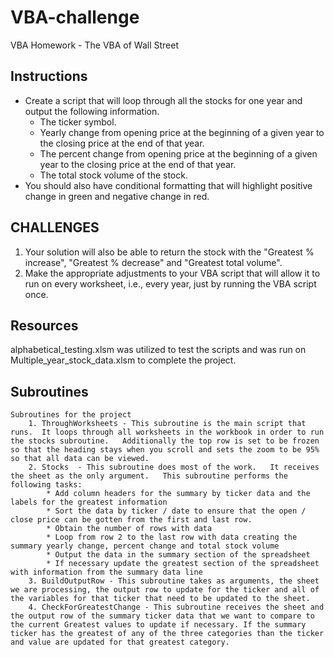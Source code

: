 # VBA-challenge
VBA Homework - The VBA of Wall Street

## Instructions
* Create a script that will loop through all the stocks for one year and output the following information.
  * The ticker symbol.
  * Yearly change from opening price at the beginning of a given year to the closing price at the end of that year.
  * The percent change from opening price at the beginning of a given year to the closing price at the end of that year.
  * The total stock volume of the stock.
* You should also have conditional formatting that will highlight positive change in green and negative change in red.

## CHALLENGES
1. Your solution will also be able to return the stock with the "Greatest % increase", "Greatest % decrease" and "Greatest total volume".
2. Make the appropriate adjustments to your VBA script that will allow it to run on every worksheet, i.e., every year, just by running the VBA script once.

## Resources
alphabetical_testing.xlsm was utilized to test the scripts and was run on Multiple_year_stock_data.xlsm to complete the project.

## Subroutines
    Subroutines for the project
        1. ThroughWorksheets - This subroutine is the main script that runs.  It loops through all worksheets in the workbook in order to run the stocks subroutine.   Additionally the top row is set to be frozen so that the heading stays when you scroll and sets the zoom to be 95% so that all data can be viewed.
        2. Stocks  - This subroutine does most of the work.   It receives the sheet as the only argument.   This subroutine performs the following tasks: 
            * Add column headers for the summary by ticker data and the labels for the greatest information
            * Sort the data by ticker / date to ensure that the open / close price can be gotten from the first and last row.
            * Obtain the number of rows with data
            * Loop from row 2 to the last row with data creating the summary yearly change, percent change and total stock volume
            * Output the data in the summary section of the spreadsheet
            * If necessary update the greatest section of the spreadsheet with information from the summary data line
        3. BuildOutputRow - This subroutine takes as arguments, the sheet we are processing, the output row to update for the ticker and all of the variables for that ticker that need to be updated to the sheet.
        4. CheckForGreatestChange - This subroutine receives the sheet and the output row of the summary ticker data that we want to compare to the current Greatest values to update if necessary. If the summary ticker has the greatest of any of the three categories than the ticker and value are updated for that greatest category.
